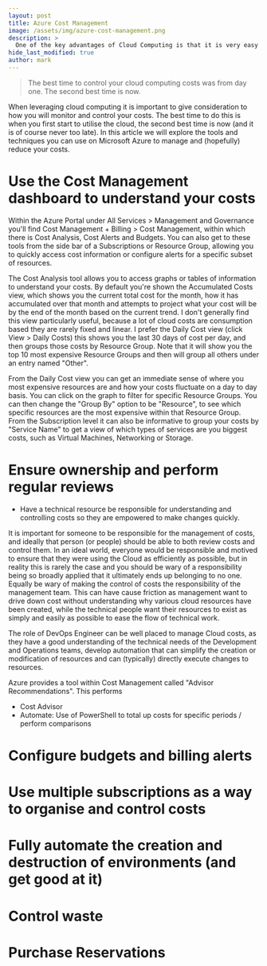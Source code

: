 ```yaml
---
layout: post
title: Azure Cost Management
image: /assets/img/azure-cost-management.png
description: >
  One of the key advantages of Cloud Computing is that it is very easy to start deploying and using resources. However without careful management costs can quickly escalate. This article explores some of the ways in which Azure empowers you to monitor and control costs.
hide_last_modified: true
author: mark
---
```


> The best time to control your cloud computing costs was from day one. The second best time is now.

When leveraging cloud computing it is important to give consideration to how you will monitor and control your costs. The best time to do this is when you first start to utilise the cloud, the second best time is now (and it is of course never too late). In this article we will explore the tools and techniques you can use on Microsoft Azure to manage and (hopefully) reduce your costs.

# Use the Cost Management dashboard to understand your costs

Within the Azure Portal under All Services > Management and Governance you'll find Cost Management + Billing > Cost Management, within which there is Cost Analysis, Cost Alerts and Budgets. You can also get to these tools from the side bar of a Subscriptions or Resource Group, allowing you to quickly access cost information or configure alerts for a specific subset of resources.

The Cost Analysis tool allows you to access graphs or tables of information to understand your costs. By default you're shown the Accumulated Costs view, which shows you the current total cost for the month, how it has accumulated over that month and attempts to project what your cost will be by the end of the month based on the current trend. I don't generally find this view particularly useful, because a lot of cloud costs are consumption based they are rarely fixed and linear. I prefer the Daily Cost view (click View > Daily Costs) this shows you the last 30 days of cost per day, and then groups those costs by Resource Group. Note that it will show you the top 10 most expensive Resource Groups and then will group all others under an entry named "Other".

From the Daily Cost view you can get an immediate sense of where you most expensive resources are and how your costs fluctuate on a day to day basis. You can click on the graph to filter for specific Resource Groups. You can then change the "Group By" option to be "Resource", to see which specific resources are the most expensive within that Resource Group. From the Subscription level it can also be informative to group your costs by "Service Name" to get a view of which types of services are you biggest costs, such as Virtual Machines, Networking or Storage.

# Ensure ownership and perform regular reviews

- Have a technical resource be responsible for understanding and controlling costs so they are empowered to make changes quickly.

It is important for someone to be responsible for the management of costs, and ideally that person (or people) should be able to both review costs and control them. In an ideal world, everyone would be responsible and motived to ensure that they were using the Cloud as efficiently as possible, but in reality this is rarely the case and you should be wary of a responsibility being so broadly applied that it ultimately ends up belonging to no one. Equally be wary of making the control of costs the responsibility of the management team. This can have cause friction as management want to drive down cost without understanding why various cloud resources have been created, while the technical people want their resources to exist as simply and easily as possible to ease the flow of technical work.

The role of DevOps Engineer can be well placed to manage Cloud costs, as they have a good understanding of the technical needs of the Development and Operations teams, develop automation that can simplify the creation or modification of resources and can (typically) directly execute changes to resources.

Azure provides a tool within Cost Management called "Advisor Recommendations". This performs 

- Cost Advisor
- Automate: Use of PowerShell to total up costs for specific periods / perform comparisons

# Configure budgets and billing alerts



# Use multiple subscriptions as a way to organise and control costs



# Fully automate the creation and destruction of environments (and get good at it)



# Control waste



# Purchase Reservations

